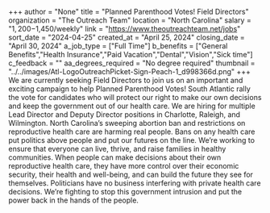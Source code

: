 +++
author = "None"
title = "Planned Parenthood Votes! Field Directors"
organization = "The Outreach Team"
location = "North Carolina"
salary = "$1,200-$1,450/weekly"
link = "https://www.theoutreachteam.net/jobs"
sort_date = "2024-04-25"
created_at = "April 25, 2024"
closing_date = "April 30, 2024"
a_job_type = ["Full Time"]
b_benefits = ["General Benefits","Health Insurance","Paid Vacation","Dental","Vision","Sick time"]
c_feedback = ""
aa_degrees_required = "No degree required"
thumbnail = "../../images/Atl-LogoOutreachPicket-Sign-Peach-1_d998366d.png"
+++
We are currently seeking Field Directors to join us on an important and exciting campaign to help Planned Parenthood Votes! South Atlantic rally the vote for candidates who will protect our right to make our own decisions and keep the government out of our health care. We are hiring for multiple Lead Director and Deputy Director positions in Charlotte, Raleigh, and Wilmington. North Carolina’s sweeping abortion ban and restrictions on reproductive health care are harming real people. Bans on any health care put politics above people and put our futures on the line. We’re working to ensure that everyone can live, thrive, and raise families in healthy communities. When people can make decisions about their own reproductive health care, they have more control over their economic security, their health and well-being, and can build the future they see for themselves. 
Politicians have no business interfering with private health care decisions. We’re fighting to stop this government intrusion and put the power back in the hands of the people.
